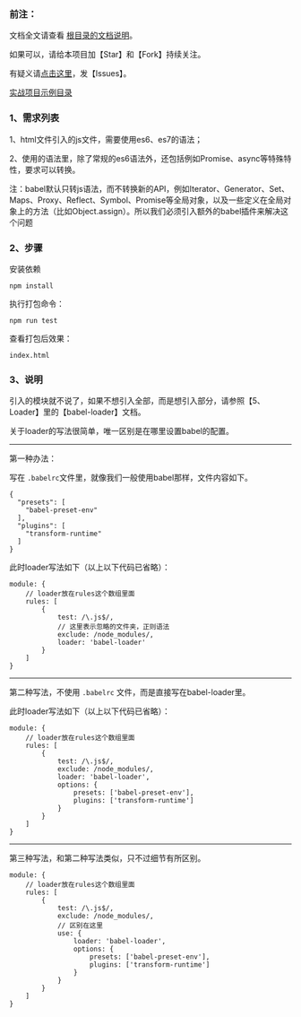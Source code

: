 <h3>前注：</h3>

文档全文请查看 [根目录的文档说明](https://github.com/qq20004604/webpack-study)。

如果可以，请给本项目加【Star】和【Fork】持续关注。

有疑义请[点击这里](https://github.com/qq20004604/webpack-study/issues)，发【Issues】。

[实战项目示例目录](https://github.com/qq20004604/webpack-study/tree/master/%E3%80%90%E5%AE%9E%E6%88%98%EF%BC%93%E3%80%91%E8%A7%A3%E5%86%B3%E6%9C%89es6%E3%80%81es7%E8%AF%AD%E6%B3%95%E7%9A%84js%E4%BB%A3%E7%A0%81)

<h3>1、需求列表</h3>

1、html文件引入的js文件，需要使用es6、es7的语法；

2、使用的语法里，除了常规的es6语法外，还包括例如Promise、async等特殊特性，要求可以转换。

注：babel默认只转js语法，而不转换新的API，例如Iterator、Generator、Set、Maps、Proxy、Reflect、Symbol、Promise等全局对象，以及一些定义在全局对象上的方法（比如Object.assign）。所以我们必须引入额外的babel插件来解决这个问题

<h3>2、步骤</h3>

安装依赖

```
npm install
```

执行打包命令：

```
npm run test
```

查看打包后效果：

```
index.html
```

<h3>3、说明</h3>

引入的模块就不说了，如果不想引入全部，而是想引入部分，请参照【5、Loader】里的【babel-loader】文档。

关于loader的写法很简单，唯一区别是在哪里设置babel的配置。

---

第一种办法：

写在 ``.babelrc``文件里，就像我们一般使用babel那样，文件内容如下。

```
{
  "presets": [
    "babel-preset-env"
  ],
  "plugins": [
    "transform-runtime"
  ]
}
```

此时loader写法如下（以上以下代码已省略）：

```
module: {
    // loader放在rules这个数组里面
    rules: [
        {
            test: /\.js$/,
            // 这里表示忽略的文件夹，正则语法
            exclude: /node_modules/,
            loader: 'babel-loader'
        }
    ]
}
```

---

第二种写法，不使用 ``.babelrc`` 文件，而是直接写在babel-loader里。

此时loader写法如下（以上以下代码已省略）：

```
module: {
    // loader放在rules这个数组里面
    rules: [
        {
            test: /\.js$/,
            exclude: /node_modules/,
            loader: 'babel-loader',
            options: {
                presets: ['babel-preset-env'],
                plugins: ['transform-runtime']
            }
        }
    ]
}
```

---

第三种写法，和第二种写法类似，只不过细节有所区别。

```
module: {
    // loader放在rules这个数组里面
    rules: [
        {
            test: /\.js$/,
            exclude: /node_modules/,
            // 区别在这里
            use: {
                loader: 'babel-loader',
                options: {
                    presets: ['babel-preset-env'],
                    plugins: ['transform-runtime']
                }
            }
        }
    ]
}
```